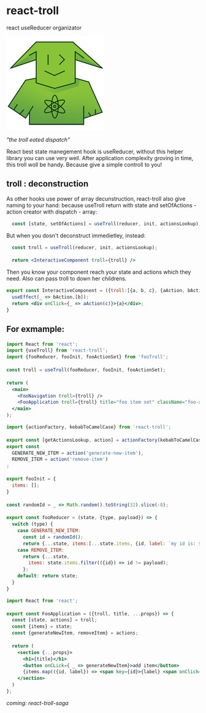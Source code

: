 # react-troll
react useReducer organizator

![react-troll-logo](./doc/react-troll-logo-small.png)

*"the troll eated dispatch"*

React best state manegement hook is useReducer, without this helper library you can use very well.
After application complexity groving in time, this troll woll be handy. Because give a simple controll to you!

## troll : deconstruction

As other hooks use power of array decunstruction, react-troll also give naming to your hand:
because useTroll return with state and setOfActions - action creator with dispatch - array:
```jsx
  const [state, setOfActions] = useTroll(reducer, init, actionsLookup);
```
But when you dosn't deconstruct immedietley, instead:
```jsx
  const troll = useTroll(reducer, init, actionsLookup);

  return <InteractiveComponent troll={troll} />
```
Then you know your component reach your state and actions which they need.
Also can pass troll to down her childrens.
```jsx
export const InteractiveComponent = ({troll:[{a, b, c}, {aAction, bAction}]}) => {
  useEffect(_ => bAction,[b]);
  return <div onClick={_ => aAction(c)}>{a}</div>;
}
```

## For exmample:

```jsx
import React from 'react';
import {useTroll} from 'react-troll';
import {fooReducer, fooInit, fooActionSet} from 'fooTroll';

const troll = useTroll(fooReducer, fooInit, fooActionSet);

return (
  <main>
    <FooNavigation troll={troll} />
    <FooApplication troll={troll} title="foo item set" className="foo-application" />
  </main>
);
```

```jsx
import {actionFactory, kebabToCamelCase} from 'react-troll';

export const [getActionsLookup, action] = actionFactory(kebabToCamelCase);
export const 
  GENERATE_NEW_ITEM = action('generate-new-item'),
  REMOVE_ITEM = action('remove-item')
;

export fooInit = {
  items: [];
}

const randomId = _ => Math.random().toString(32).slice(-8);

export const fooReducer = (state, {type, payload}) => {
  switch (type) {
    case GENERATE_NEW_ITEM: 
      const id = randomId();
      return {...state, items:[...state.items, {id, label: `my id is: ${id}`}]};
    case REMOVE_ITEM: 
      return {...state, 
        items: state.items.filter(({id}) => id != payload);
      };
    default: return state;
  }
}
```

```jsx
import React from 'react';

export const FooApplication = ({troll, title, ...props}) => {
  const [state, actions] = troll;
  const {items} = state;
  const {generateNewItem, removeItem} = actions;

  return (
    <section {...props}>
      <h1>{title}</h1>
      <button onCLick={ _ => generateNewItem}>add item</button>
      {items.map(({id, label}) => <span key={id}>{label} <span onClick={_ => removeItem(id)}>X</span></span>)}
    </section>
  )
};
```

*coming: react-troll-saga*